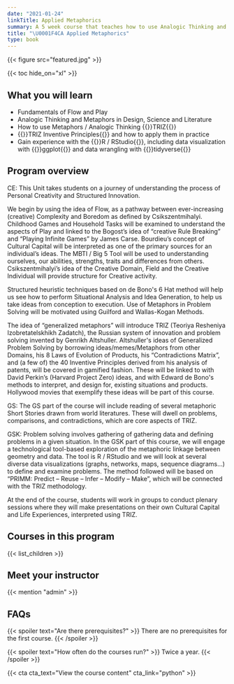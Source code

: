```yaml
---
date: "2021-01-24"
linkTitle: Applied Metaphorics
summary: A 5 week course that teaches how to use Analogic Thinking and TRIZ to solve Inventive Problems.
title: "\U0001F4CA Applied Metaphorics"
type: book
---
```


{{< figure src="featured.jpg" >}}

{{< toc hide_on="xl" >}}

## What you will learn

- Fundamentals of Flow and Play
- Analogic Thinking and Metaphors in Design, Science and Literature
- How to use Metaphors / Analogic Thinking {{<hl>}}TRIZ{{</hl>}}
- {{<hl>}}TRIZ Inventive Principles{{</hl>}} and how to apply them in practice
- Gain experience with the {{<hl>}}R / RStudio{{</hl>}}, including data visualization with {{<hl>}}ggplot{{</hl>}} and data wrangling with {{<hl>}}tidyverse{{</hl>}}

## Program overview

CE: This Unit takes students on a journey of understanding the process of Personal Creativity and Structured Innovation.

We begin by using the idea of Flow, as a pathway between ever-increasing (creative) Complexity and Boredom as defined by Csikszentmihalyi. Childhood Games and Household Tasks will be examined to understand the aspects of Play and linked to the Bogost’s idea of “creative Rule Breaking” and “Playing Infinite Games” by James Carse. Bourdieu’s concept of Cultural Capital will be interpreted as one of the primary sources for an individual’s ideas. The MBTI / Big 5 Tool will be used to understanding ourselves, our abilities, strengths, traits and differences from others. Csikszentmihalyi’s idea of the Creative Domain, Field and the Creative Individual will provide structure for Creative activity.

Structured heuristic techniques based on de Bono's 6 Hat method will help us see how to perform Situational Analysis and Idea Generation, to help us take ideas from conception to execution. Use of Metaphors in Problem Solving will be motivated using Guilford and Wallas-Kogan Methods. 

The idea of “generalized metaphors” will introduce TRIZ (Teoriya Resheniya Izobretatelskhikh Zadatch), the Russian system of innovation and problem solving invented by Genrikh Altshuller. Altshuller's ideas of Generalized Problem Solving by borrowing ideas/memes/Metaphors from other Domains, his 8 Laws of Evolution of Products, his “Contradictions Matrix”, and (a few of) the 40 Inventive Principles derived from his analysis of patents, will be covered in gamified fashion. These will be linked to with David Perkin’s (Harvard Project Zero) ideas, and with Edward de Bono's methods to interpret, and design for, existing situations and products.  Hollywood movies that exemplify these ideas will be part of this course.

GS: The GS part of the course will include reading of several metaphoric Short Stories drawn from world literatures. These will dwell on problems, comparisons, and contradictions, which are core aspects of TRIZ.

GSK: Problem solving involves gathering of gathering data and defining problems in a given situation. In the GSK part of this course, we will engage a technological tool-based exploration of the metaphoric linkage between geometry and data. The tool is R / RStudio and we will look at several diverse data visualizations (graphs, networks, maps, sequence diagrams…) to define and examine problems. The method followed will be based on “PRIMM: Predict – Reuse – Infer – Modify – Make”, which will be connected with the TRIZ methodology. 

At the end of the course, students will work in groups to conduct plenary sessions where they will make presentations on their own Cultural Capital and Life Experiences, interpreted using TRIZ. 


## Courses in this program

{{< list_children >}}

## Meet your instructor

{{< mention "admin" >}}

## FAQs

{{< spoiler text="Are there prerequisites?" >}}
There are no prerequisites for the first course.
{{< /spoiler >}}

{{< spoiler text="How often do the courses run?" >}}
Twice a year.
{{< /spoiler >}}

{{< cta cta_text="View the course content" cta_link="python" >}}
